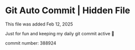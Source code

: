 # Git Auto Commit | Hidden File

This file was added Feb 12, 2025

Just for fun and keeping my daily git commit active 🤪

commit number: 388924
